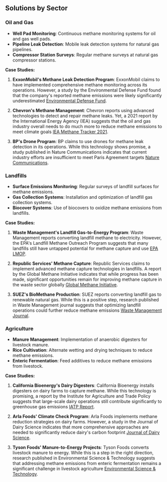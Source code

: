 ## Solutions by Sector

### Oil and Gas
- **Well Pad Monitoring**: Continuous methane monitoring systems for oil and gas well pads.
- **Pipeline Leak Detection**: Mobile leak detection systems for natural gas pipelines.
- **Compressor Station Surveys**: Regular methane surveys at natural gas compressor stations.

**Case Studies:**
1. **ExxonMobil's Methane Leak Detection Program**: ExxonMobil claims to have implemented comprehensive methane monitoring across its operations. However, a study by the Environmental Defense Fund found that the company's reported methane emissions were likely significantly underestimated [Environmental Defense Fund](https://www.edf.org/media/new-study-finds-us-oil-and-gas-methane-emissions-are-60-percent-higher-epa-reports-0).

2. **Chevron's Methane Management**: Chevron reports using advanced technologies to detect and repair methane leaks. Yet, a 2021 report by the International Energy Agency (IEA) suggests that the oil and gas industry overall needs to do much more to reduce methane emissions to meet climate goals [IEA Methane Tracker 2021](https://www.iea.org/reports/methane-tracker-2021).

3. **BP's Drone Program**: BP claims to use drones for methane leak detection in its operations. While this technology shows promise, a study published in Nature Communications indicates that current industry efforts are insufficient to meet Paris Agreement targets [Nature Communications](https://www.nature.com/articles/s41467-021-25017-4).

### Landfills
- **Surface Emissions Monitoring**: Regular surveys of landfill surfaces for methane emissions.
- **Gas Collection Systems**: Installation and optimization of landfill gas collection systems.
- **Biocover Systems**: Use of biocovers to oxidize methane emissions from landfills.

**Case Studies:**
1. **Waste Management's Landfill Gas-to-Energy Program**: Waste Management reports converting landfill methane to electricity. However, the EPA's Landfill Methane Outreach Program suggests that many landfills still have untapped potential for methane capture and use [EPA LMOP](https://www.epa.gov/lmop).

2. **Republic Services' Methane Capture**: Republic Services claims to implement advanced methane capture technologies in landfills. A report by the Global Methane Initiative indicates that while progress has been made, significant opportunities remain for improving methane capture in the waste sector globally [Global Methane Initiative](https://www.globalmethane.org/documents/gmi-mitigation-factsheet.pdf).

3. **SUEZ's BioMethane Production**: SUEZ reports converting landfill gas to renewable natural gas. While this is a positive step, research published in Waste Management journal suggests that optimizing landfill operations could further reduce methane emissions [Waste Management Journal](https://www.sciencedirect.com/science/article/pii/S0956053X20301167).

### Agriculture
- **Manure Management**: Implementation of anaerobic digesters for livestock manure.
- **Rice Cultivation**: Alternate wetting and drying techniques to reduce methane emissions.
- **Enteric Fermentation**: Feed additives to reduce methane emissions from livestock.

**Case Studies:**
1. **California Bioenergy's Dairy Digesters**: California Bioenergy installs digesters on dairy farms to capture methane. While this technology is promising, a report by the Institute for Agriculture and Trade Policy suggests that large-scale dairy operations still contribute significantly to greenhouse gas emissions [IATP Report](https://www.iatp.org/documents/milking-planet).

2. **Arla Foods' Climate Check Program**: Arla Foods implements methane reduction strategies on dairy farms. However, a study in the Journal of Dairy Science indicates that more comprehensive approaches are needed to significantly reduce dairy's carbon footprint [Journal of Dairy Science](https://www.journalofdairyscience.org/article/S0022-0302(19)30761-7/fulltext).

3. **Tyson Foods' Manure-to-Energy Projects**: Tyson Foods converts livestock manure to energy. While this is a step in the right direction, research published in Environmental Science & Technology suggests that addressing methane emissions from enteric fermentation remains a significant challenge in livestock agriculture [Environmental Science & Technology](https://pubs.acs.org/doi/10.1021/acs.est.0c06811).

